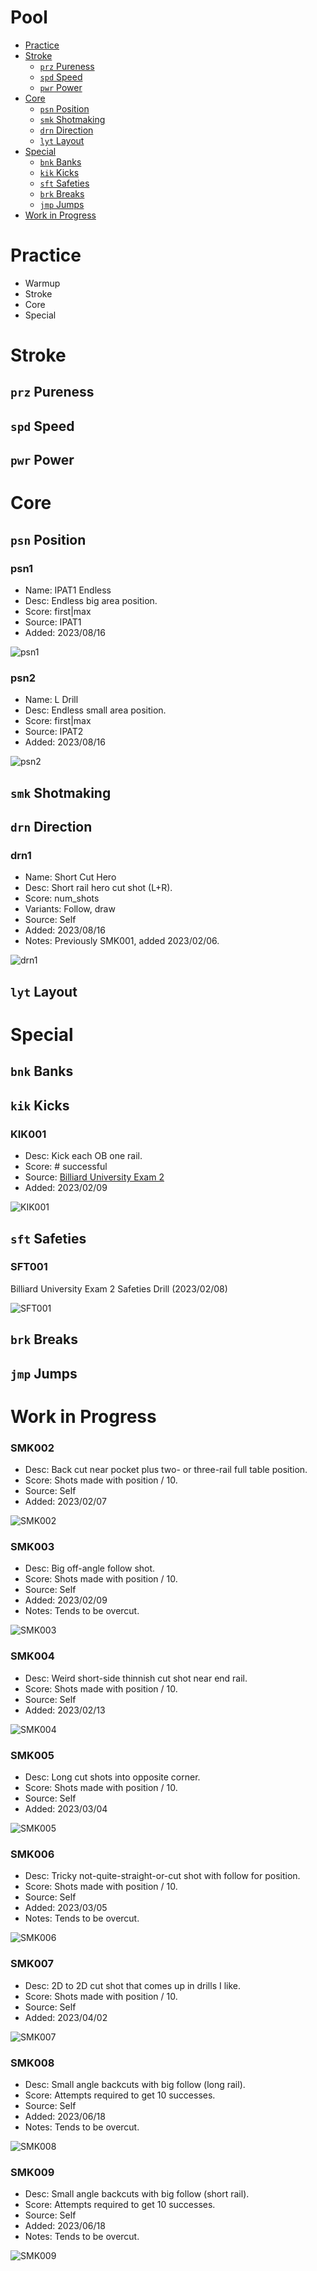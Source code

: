 # Pool

<!-- MarkdownTOC levels="1,2" -->

- [Practice](#practice)
- [Stroke](#stroke)
    + [`prz` Pureness](#prz-pureness)
    + [`spd` Speed](#spd-speed)
    + [`pwr` Power](#pwr-power)
- [Core](#core)
    + [`psn` Position](#psn-position)
    + [`smk` Shotmaking](#smk-shotmaking)
    + [`drn` Direction](#drn-direction)
    + [`lyt` Layout](#lyt-layout)
- [Special](#special)
    + [`bnk` Banks](#bnk-banks)
    + [`kik` Kicks](#kik-kicks)
    + [`sft` Safeties](#sft-safeties)
    + [`brk` Breaks](#brk-breaks)
    + [`jmp` Jumps](#jmp-jumps)
- [Work in Progress](#work-in-progress)

<!-- /MarkdownTOC -->

# Practice
- Warmup
- Stroke
- Core
- Special



# Stroke
## `prz` Pureness
## `spd` Speed
## `pwr` Power



# Core
## `psn` Position
### psn1
- Name: IPAT1 Endless
- Desc: Endless big area position.
- Score: first|max
- Source: IPAT1
- Added: 2023/08/16

![psn1](./drill/core/psn/psn1.svg)


### psn2
- Name: L Drill
- Desc: Endless small area position.
- Score: first|max
- Source: IPAT2
- Added: 2023/08/16

![psn2](./drill/core/psn/psn2.svg)



## `smk` Shotmaking



## `drn` Direction
### drn1
- Name: Short Cut Hero
- Desc: Short rail hero cut shot (L+R).
- Score: num_shots
- Variants: Follow, draw
- Source: Self
- Added: 2023/08/16
- Notes: Previously SMK001, added 2023/02/06.

![drn1](./drill/core/drn/drn1.svg)


## `lyt` Layout




# Special
## `bnk` Banks
## `kik` Kicks
### KIK001
- Desc: Kick each OB one rail.
- Score: # successful
- Source: [Billiard University Exam 2](https://billiarduniversity.org/testing/exams/)
- Added: 2023/02/09

![KIK001](./drill/KIK001.svg)



## `sft` Safeties
### SFT001
Billiard University Exam 2 Safeties Drill (2023/02/08)

![SFT001](./drill/SFT001.svg)

## `brk` Breaks
## `jmp` Jumps



# Work in Progress
### SMK002
- Desc: Back cut near pocket plus two- or three-rail full table position.
- Score: Shots made with position / 10.
- Source: Self
- Added: 2023/02/07

![SMK002](./drill/SMK002.svg)


### SMK003
- Desc: Big off-angle follow shot.
- Score: Shots made with position / 10.
- Source: Self
- Added: 2023/02/09
- Notes: Tends to be overcut.

![SMK003](./drill/SMK003.svg)


### SMK004
- Desc: Weird short-side thinnish cut shot near end rail.
- Score: Shots made with position / 10.
- Source: Self
- Added: 2023/02/13

![SMK004](./drill/SMK004.svg)


### SMK005
- Desc: Long cut shots into opposite corner.
- Score: Shots made with position / 10.
- Source: Self
- Added: 2023/03/04

![SMK005](./drill/SMK005.svg)


### SMK006
- Desc: Tricky not-quite-straight-or-cut shot with follow for position.
- Score: Shots made with position / 10.
- Source: Self
- Added: 2023/03/05
- Notes: Tends to be overcut.

![SMK006](./drill/SMK006.svg)


### SMK007
- Desc: 2D to 2D cut shot that comes up in drills I like.
- Score: Shots made with position / 10.
- Source: Self
- Added: 2023/04/02

![SMK007](./drill/SMK007.svg)


### SMK008
- Desc: Small angle backcuts with big follow (long rail).
- Score: Attempts required to get 10 successes.
- Source: Self
- Added: 2023/06/18
- Notes: Tends to be overcut.

![SMK008](./drill/SMK008.svg)


### SMK009
- Desc: Small angle backcuts with big follow (short rail).
- Score: Attempts required to get 10 successes.
- Source: Self
- Added: 2023/06/18
- Notes: Tends to be overcut.

![SMK009](./drill/SMK009.svg)
